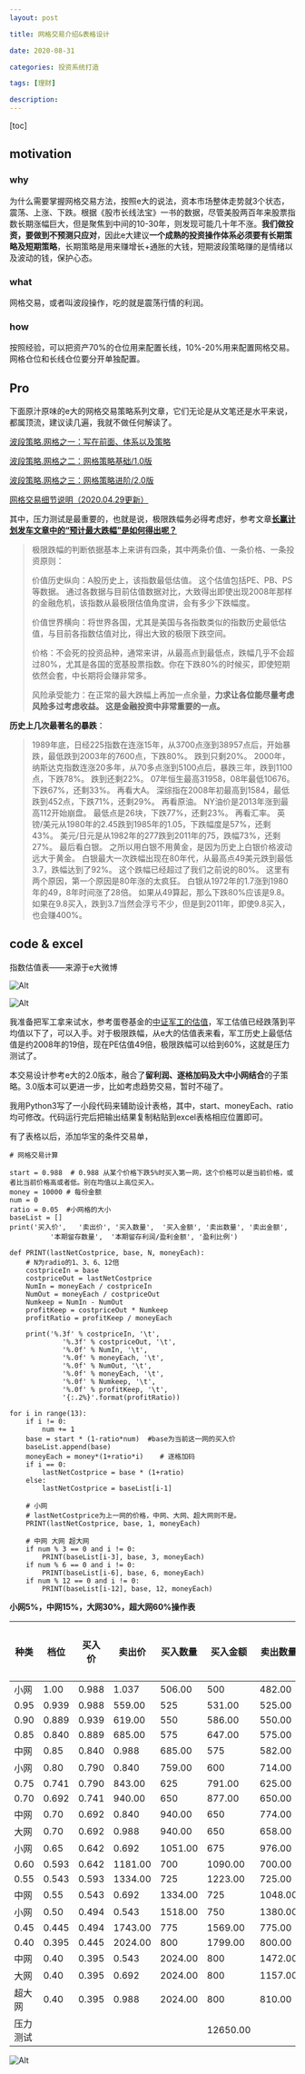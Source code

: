 ```yaml
---
layout: post

title: 网格交易介绍&表格设计

date: 2020-08-31

categories: 投资系统打造

tags: [理财]

description:   
---
```



[toc]

## motivation

### why

为什么需要掌握网格交易方法，按照e大的说法，资本市场整体走势就3个状态，震荡、上涨、下跌。根据《股市长线法宝》一书的数据，尽管美股两百年来股票指数长期涨幅巨大，但是聚焦到中间的10-30年，则发现可能几十年不涨。**我们做投资，要做到不预测只应对**，因此e大建议**一个成熟的投资操作体系必须要有长期策略及短期策略**，长期策略是用来赚增长+通胀的大钱，短期波段策略赚的是情绪以及波动的钱，保护心态。

### what

网格交易，或者叫波段操作，吃的就是震荡行情的利润。

### how

按照经验，可以把资产70%的仓位用来配置长线，10%-20%用来配置网格交易。网格仓位和长线仓位要分开单独配置。



## Pro

下面原汁原味的e大的网格交易策略系列文章，它们无论是从文笔还是水平来说，都属顶流，建议读几遍，我就不做任何解读了。

[波段策略.网格之一：写在前面、体系以及策略](https://mp.weixin.qq.com/s/uxktt5ZpNo03FpQQX-aG7g)

[波段策略.网格之二：网格策略基础/1.0版](https://mp.weixin.qq.com/s/-czfqGvxkDcay_tSI1jv5g)

[波段策略.网格之三：网格策略进阶/2.0版](https://mp.weixin.qq.com/s?__biz=MzIwMTIzNDMwNA==&mid=2653409191&idx=1&sn=5c305c5cf5237e8d2c8d8f7bf0320654&chksm=8d226d48ba55e45e96029083b5656d0c494a10c9c39cff79032ec0667157f36165d47be65957&scene=21#wechat_redirect)

[网格交易细节说明（2020.04.29更新）](https://mp.weixin.qq.com/s/iIOXZCZNCaWwY_PyXUkOEw)



其中，压力测试是最重要的，也就是说，极限跌幅务必得考虑好，参考文章[**长赢计划发车文章中的“预计最大跌幅”是如何得出呢？**](https://content.qieman.com/items/325)

> 极限跌幅的判断依据基本上来讲有四条，其中两条价值、一条价格、一条投资原则：
>
> 价值历史纵向：A股历史上，该指数最低估值。 这个估值包括PE、PB、PS等数据。 通过各数据与目前估值数据对比，大致得出即使出现2008年那样的金融危机，该指数从最极限估值角度讲，会有多少下跌幅度。
>
> 价值世界横向：将世界各国，尤其是美国与各指数类似的指数历史最低估值，与目前各指数估值对比，得出大致的极限下跌空间。
>
> 价格：不会死的投资品种，通常来讲，从最高点到最低点，跌幅几乎不会超过80%，尤其是各国的宽基股票指数。你在下跌80%的时候买，即使短期依然会套，中长期将会赚非常多。
>
> 风险承受能力：在正常的最大跌幅上再加一点余量，**力求让各位能尽量考虑风险多过考虑收益。 这是金融投资中非常重要的一点。**

**历史上几次最著名的暴跌**：

> 1989年底，日经225指数在连涨15年，从3700点涨到38957点后，开始暴跌，最低跌到2003年的7600点，下跌80%。 跌到只剩20%。 2000年，纳斯达克指数连涨20多年，从70多点涨到5100点后，暴跌三年，跌到1100点，下跌78%。 跌到还剩22%。 07年恒生最高31958，08年最低10676。 下跌67%，还剩33%。 再看大A。 深综指在2008年初最高到1584，最低跌到452点，下跌71%，还剩29%。 再看原油。 NY油价是2013年涨到最高112开始崩盘。 最低点是26块，下跌77%，还剩23%。 再看汇率。 英镑/美元从1980年的2.45跌到1985年的1.05，下跌幅度是57%，还剩43%。 美元/日元是从1982年的277跌到2011年的75，跌幅73%，还剩27%。 最后看白银。 之所以用白银不用黄金，是因为历史上白银价格波动远大于黄金。 白银最大一次跌幅出现在80年代，从最高点49美元跌到最低3.7，跌幅达到了92%。 这个跌幅已经超过了我们之前说的80%。 这里有两个原因，第一个原因是80年涨的太疯狂。 白银从1972年的1.7涨到1980年的49，8年时间涨了28倍。 如果从49算起，那么下跌80%应该是9.8。 如果在9.8买入，跌到3.7当然会浮亏不少，但是到2011年，即使9.8买入，也会赚400%。



## code & excel

指数估值表——来源于e大微博

![Alt](https://user-images.githubusercontent.com/35519242/116804651-f91c9500-ab52-11eb-9f23-dc0389ee595a.jpg)

![Alt](https://user-images.githubusercontent.com/35519242/116804672-28cb9d00-ab53-11eb-8c61-b43052d4e17b.png)

我准备把军工拿来试水，参考蛋卷基金的[中证军工的估值](https://danjuanapp.com/dj-valuation-table-detail/SZ399967)，军工估值已经跌落到平均值以下了，可以入手。对于极限跌幅，从e大的估值表来看，军工历史上最低估值是约2008年的19倍，现在PE估值49倍，极限跌幅可以给到60%，这就是压力测试了。

本交易设计参考e大的2.0版本，融合了**留利润、逐格加码及大中小网结合**的子策略。3.0版本可以更进一步，比如考虑趋势交易，暂时不碰了。

我用Python3写了一小段代码来辅助设计表格，其中，start、moneyEach、ratio均可修改。代码运行完后把输出结果复制粘贴到excel表格相应位置即可。

有了表格以后，添加华宝的条件交易单，



```
# 网格交易计算 

start = 0.988  # 0.988 从某个价格下跌5%时买入第一网，这个价格可以是当前价格，或者比当前价格高或者低。别在均值以上高位买入。
money = 10000 # 每份金额 
num = 0
ratio = 0.05  #小网格的大小
baseList = []
print('买入价',   '卖出价', '买入数量',  '买入金额', '卖出数量', '卖出金额',
          '本期留存数量',  '本期留存利润/盈利金额', '盈利比例')

def PRINT(lastNetCostprice, base, N, moneyEach):
    # N为radio的1、3、6、12倍
    costpriceIn = base
    costpriceOut = lastNetCostprice
    NumIn = moneyEach / costpriceIn
    NumOut = moneyEach / costpriceOut
    Numkeep = NumIn - NumOut 
    profitKeep = costpriceOut * Numkeep
    profitRatio = profitKeep / moneyEach 
    
    print('%.3f' % costpriceIn, '\t',
             '%.3f' % costpriceOut, '\t',
             '%.0f' % NumIn, '\t',
             '%.0f' % moneyEach, '\t',
             '%.0f' % NumOut, '\t',
             '%.0f' % moneyEach, '\t', 
             '%.0f' % Numkeep, '\t',
             '%.0f' % profitKeep, '\t',
             '{:.2%}'.format(profitRatio)) 

for i in range(13):
    if i != 0:
        num += 1
    base = start * (1-ratio*num)  #base为当前这一网的买入价
    baseList.append(base)
    moneyEach = money*(1+ratio*i)    # 逐格加码
    if i == 0:
        lastNetCostprice = base * (1+ratio)
    else: 
        lastNetCostprice = baseList[i-1]
    
    # 小网
    # lastNetCostprice为上一网的价格，中网、大网、超大网则不是。
    PRINT(lastNetCostprice, base, 1, moneyEach)
    
    # 中网 大网 超大网
    if num % 3 == 0 and i != 0:
        PRINT(baseList[i-3], base, 3, moneyEach)
    if num % 6 == 0 and i != 0:
        PRINT(baseList[i-6], base, 6, moneyEach)
    if num % 12 == 0 and i != 0:
        PRINT(baseList[i-12], base, 12, moneyEach)
```



**小网5%，中网15%，大网30%，超大网60%操作表**

| 种类     | 档位  | 买入价 | 卖出价  | 买入数量 | 买入金额 | 卖出数量 | 卖出金额 | 本期留存数量 | 本期留存利润/盈利金额 | 盈利比例 |
| -------- | ----- | ------ | ------- | -------- | -------- | -------- | -------- | ------------ | --------------------- | -------- |
| 小网     | 1.00  | 0.988  | 1.037   | 506.00   | 500      | 482.00   | 500.00   | 24           | 25                    | 5.00%    |
| 0.95     | 0.939 | 0.988  | 559.00  | 525      | 531.00   | 525.00   | 28       | 28           | 5.26%                 |          |
| 0.90     | 0.889 | 0.939  | 619.00  | 550      | 586.00   | 550.00   | 33       | 31           | 5.56%                 |          |
| 0.85     | 0.840 | 0.889  | 685.00  | 575      | 647.00   | 575.00   | 38       | 34           | 5.88%                 |          |
| 中网     | 0.85  | 0.840  | 0.988   | 685.00   | 575      | 582.00   | 575.00   | 103          | 101                   | 17.65%   |
| 小网     | 0.80  | 0.790  | 0.840   | 759.00   | 600      | 714.00   | 600.00   | 45           | 38                    | 6.25%    |
| 0.75     | 0.741 | 0.790  | 843.00  | 625      | 791.00   | 625.00   | 53       | 42           | 6.67%                 |          |
| 0.70     | 0.692 | 0.741  | 940.00  | 650      | 877.00   | 650.00   | 63       | 46           | 7.14%                 |          |
| 中网     | 0.70  | 0.692  | 0.840   | 940.00   | 650      | 774.00   | 650.00   | 166          | 139                   | 21.43%   |
| 大网     | 0.70  | 0.692  | 0.988   | 940.00   | 650      | 658.00   | 650.00   | 282          | 279                   | 42.86%   |
| 小网     | 0.65  | 0.642  | 0.692   | 1051.00  | 675      | 976.00   | 675.00   | 75           | 52                    | 7.69%    |
| 0.60     | 0.593 | 0.642  | 1181.00 | 700      | 1090.00  | 700.00   | 91       | 58           | 8.33%                 |          |
| 0.55     | 0.543 | 0.593  | 1334.00 | 725      | 1223.00  | 725.00   | 111      | 66           | 9.09%                 |          |
| 中网     | 0.55  | 0.543  | 0.692   | 1334.00  | 725      | 1048.00  | 725.00   | 286          | 198                   | 27.27%   |
| 小网     | 0.50  | 0.494  | 0.543   | 1518.00  | 750      | 1380.00  | 750.00   | 138          | 75                    | 10.00%   |
| 0.45     | 0.445 | 0.494  | 1743.00 | 775      | 1569.00  | 775.00   | 174      | 86           | 11.11%                |          |
| 0.40     | 0.395 | 0.445  | 2024.00 | 800      | 1799.00  | 800.00   | 225      | 100          | 12.50%                |          |
| 中网     | 0.40  | 0.395  | 0.543   | 2024.00  | 800      | 1472.00  | 800.00   | 552          | 300                   | 37.50%   |
| 大网     | 0.40  | 0.395  | 0.692   | 2024.00  | 800      | 1157.00  | 800.00   | 868          | 600                   | 75.00%   |
| 超大网   | 0.40  | 0.395  | 0.988   | 2024.00  | 800      | 810.00   | 800.00   | 1215         | 1200                  | 150.00%  |
| 压力测试 |       |        |         |          | 12650.00 |          |          |              |                       |          |

 

![Alt](https://user-images.githubusercontent.com/35519242/116804691-557fb480-ab53-11eb-9ea8-26723c77312d.png)

